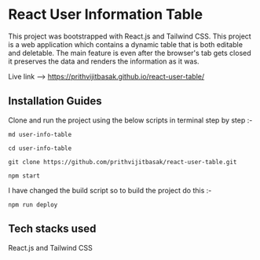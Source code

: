 # React User Information Table

This project was bootstrapped with React.js and Tailwind CSS. This project is a web application which contains a dynamic table that is both editable and deletable. The main feature is even after the browser's tab gets closed it preserves the data and renders the information as it was.

Live link --> https://prithvijitbasak.github.io/react-user-table/

## Installation Guides

Clone and run the project using the below scripts in terminal step by step :-

```
md user-info-table
```
```
cd user-info-table
```
```
git clone https://github.com/prithvijitbasak/react-user-table.git
```
```
npm start
```

I have changed the build script so to build the project do this :- 

```
npm run deploy
```

## Tech stacks used

React.js and Tailwind CSS
